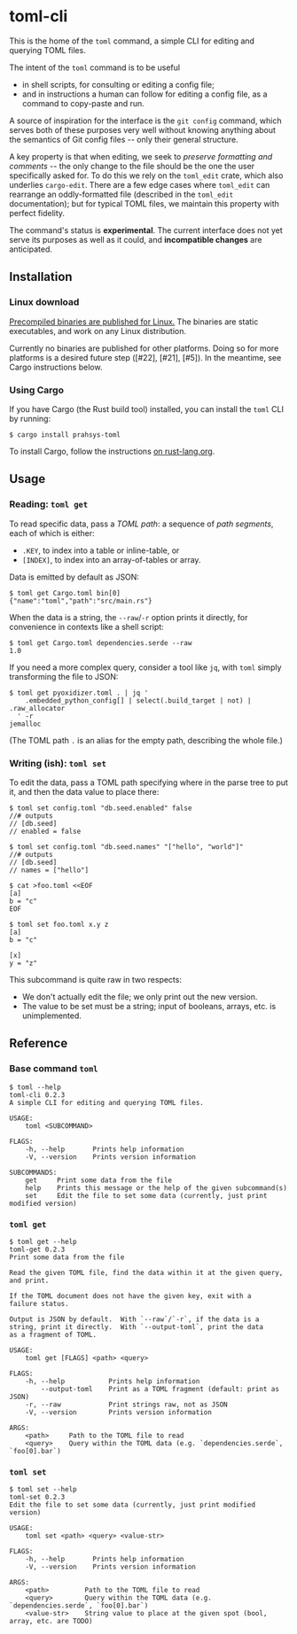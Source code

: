 # toml-cli

This is the home of the `toml` command, a simple CLI for editing
and querying TOML files.

The intent of the `toml` command is to be useful

- in shell scripts, for consulting or editing a config file;
- and in instructions a human can follow for editing a config file,
  as a command to copy-paste and run.

A source of inspiration for the interface is the `git config` command,
which serves both of these purposes very well without knowing anything
about the semantics of Git config files -- only their general
structure.

A key property is that when editing, we seek to _preserve formatting
and comments_ -- the only change to the file should be the one the
user specifically asked for. To do this we rely on the `toml_edit`
crate, which also underlies `cargo-edit`. There are a few edge cases
where `toml_edit` can rearrange an oddly-formatted file (described in
the `toml_edit` documentation); but for typical TOML files, we
maintain this property with perfect fidelity.

The command's status is **experimental**. The current interface does
not yet serve its purposes as well as it could, and **incompatible
changes** are anticipated.

## Installation

### Linux download

[Precompiled binaries are published for Linux.][releases]
The binaries are static executables, and work on any Linux
distribution.

Currently no binaries are published for other platforms.
Doing so for more platforms is a desired future step
([#22], [#21], [#5]). In the meantime, see Cargo instructions below.

[releases]: https://github.com/Prahsys/toml-cli/release

### Using Cargo

If you have Cargo (the Rust build tool) installed, you can install the
`toml` CLI by running:

```
$ cargo install prahsys-toml
```

To install Cargo, follow the instructions [on rust-lang.org][install-rust].

[install-rust]: https://www.rust-lang.org/learn/get-started

## Usage

### Reading: `toml get`

To read specific data, pass a _TOML path_: a sequence of _path
segments_, each of which is either:

- `.KEY`, to index into a table or inline-table, or
- `[INDEX]`, to index into an array-of-tables or array.

Data is emitted by default as JSON:

```
$ toml get Cargo.toml bin[0]
{"name":"toml","path":"src/main.rs"}
```

When the data is a string, the `--raw`/`-r` option prints it directly,
for convenience in contexts like a shell script:

```
$ toml get Cargo.toml dependencies.serde --raw
1.0
```

If you need a more complex query, consider a tool like `jq`, with
`toml` simply transforming the file to JSON:

```
$ toml get pyoxidizer.toml . | jq '
    .embedded_python_config[] | select(.build_target | not) | .raw_allocator
  ' -r
jemalloc
```

(The TOML path `.` is an alias for the empty path, describing the
whole file.)

### Writing (ish): `toml set`

To edit the data, pass a TOML path specifying where in the parse tree
to put it, and then the data value to place there:

```
$ toml set config.toml "db.seed.enabled" false
//# outputs
// [db.seed]
// enabled = false

$ toml set config.toml "db.seed.names" "["hello", "world"]"
//# outputs
// [db.seed]
// names = ["hello"]
```

```
$ cat >foo.toml <<EOF
[a]
b = "c"
EOF

$ toml set foo.toml x.y z
[a]
b = "c"

[x]
y = "z"
```

This subcommand is quite raw in two respects:

- We don't actually edit the file; we only print out the new version.
- The value to be set must be a string; input of booleans, arrays, etc.
  is unimplemented.

## Reference

### Base command `toml`

```
$ toml --help
toml-cli 0.2.3
A simple CLI for editing and querying TOML files.

USAGE:
    toml <SUBCOMMAND>

FLAGS:
    -h, --help       Prints help information
    -V, --version    Prints version information

SUBCOMMANDS:
    get     Print some data from the file
    help    Prints this message or the help of the given subcommand(s)
    set     Edit the file to set some data (currently, just print modified version)
```

### `toml get`

```
$ toml get --help
toml-get 0.2.3
Print some data from the file

Read the given TOML file, find the data within it at the given query,
and print.

If the TOML document does not have the given key, exit with a
failure status.

Output is JSON by default.  With `--raw`/`-r`, if the data is a
string, print it directly.  With `--output-toml`, print the data
as a fragment of TOML.

USAGE:
    toml get [FLAGS] <path> <query>

FLAGS:
    -h, --help           Prints help information
        --output-toml    Print as a TOML fragment (default: print as JSON)
    -r, --raw            Print strings raw, not as JSON
    -V, --version        Prints version information

ARGS:
    <path>     Path to the TOML file to read
    <query>    Query within the TOML data (e.g. `dependencies.serde`, `foo[0].bar`)
```

### `toml set`

```
$ toml set --help
toml-set 0.2.3
Edit the file to set some data (currently, just print modified version)

USAGE:
    toml set <path> <query> <value-str>

FLAGS:
    -h, --help       Prints help information
    -V, --version    Prints version information

ARGS:
    <path>         Path to the TOML file to read
    <query>        Query within the TOML data (e.g. `dependencies.serde`, `foo[0].bar`)
    <value-str>    String value to place at the given spot (bool, array, etc. are TODO)
```
